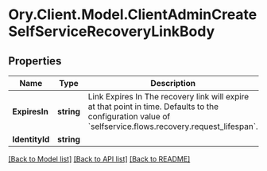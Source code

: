 # Ory.Client.Model.ClientAdminCreateSelfServiceRecoveryLinkBody

## Properties

Name | Type | Description | Notes
------------ | ------------- | ------------- | -------------
**ExpiresIn** | **string** | Link Expires In  The recovery link will expire at that point in time. Defaults to the configuration value of &#x60;selfservice.flows.recovery.request_lifespan&#x60;. | [optional] 
**IdentityId** | **string** |  | 

[[Back to Model list]](../README.md#documentation-for-models) [[Back to API list]](../README.md#documentation-for-api-endpoints) [[Back to README]](../README.md)

